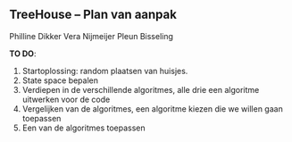 ## TreeHouse – Plan van aanpak
Philline Dikker
Vera Nijmeijer
Pleun Bisseling

**TO DO**:
1. Startoplossing: random plaatsen van huisjes.
2. State space bepalen
3. Verdiepen  in de verschillende algoritmes, alle drie een algoritme uitwerken voor de code
4. Vergelijken van de algoritmes, een algoritme kiezen die we willen gaan toepassen
5. Een van de algoritmes toepassen
